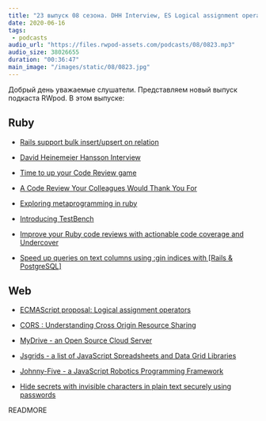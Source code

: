 ```yaml
---
title: "23 выпуск 08 сезона. DHH Interview, ES Logical assignment operators, TestBench, MyDrive, Jsgrids, Johnny-Five и прочее"
date: 2020-06-16
tags:
 - podcasts
audio_url: "https://files.rwpod-assets.com/podcasts/08/0823.mp3"
audio_size: 38026655
duration: "00:36:47"
main_image: "/images/static/08/0823.jpg"
---
```


Добрый день уважаемые слушатели. Представляем новый выпуск подкаста RWpod. В этом выпуске:

## Ruby

 - [Rails support bulk insert/upsert on relation](https://blog.saeloun.com/2020/06/10/rails-support-bulk-insert-on-relation)
 - [David Heinemeier Hansson Interview](https://evrone.com/dhh-interview)
 - [Time to up your Code Review game](https://medium.com/javascript-in-plain-english/time-to-up-your-code-review-game-dd94d0325950)
 - [A Code Review Your Colleagues Would Thank You For](https://medium.com/swlh/a-code-review-your-colleagues-would-thank-you-for-b569fea0e3e1)


 - [Exploring metaprogramming in ruby](https://www.halcyon.hr/posts/exploring-metaprogramming-in-ruby/)
 - [Introducing TestBench](https://blog.eventide-project.org/articles/introducing-test-bench/)
 - [Improve your Ruby code reviews with actionable code coverage and Undercover](https://medium.com/@mrgrodo/improve-your-ruby-code-reviews-with-actionable-code-coverage-and-undercover-c4480575ea69)
 - [Speed up queries on text columns using :gin indices with [Rails & PostgreSQL]](https://www.ramblingcode.dev/posts/adding_index_to_text_columns_in_rails/)

## Web

 - [ECMAScript proposal: Logical assignment operators](https://2ality.com/2020/06/logical-assignment-operators.html)
 - [CORS : Understanding Cross Origin Resource Sharing](https://www.arbazsiddiqui.me/cors-understanding-cross-origin-resource-sharing/)


 - [MyDrive - an Open Source Cloud Server](https://github.com/subnub/myDrive)
 - [Jsgrids - a list of JavaScript Spreadsheets and Data Grid Libraries](https://jsgrids.io/)
 - [Johnny-Five - a JavaScript Robotics Programming Framework](http://johnny-five.io/)
 - [Hide secrets with invisible characters in plain text securely using passwords](https://github.com/KuroLabs/stegcloak)

READMORE
